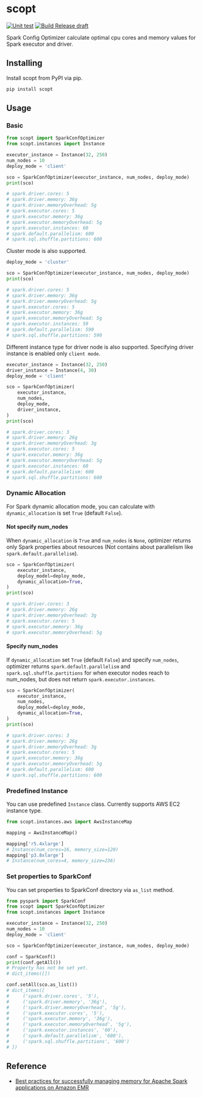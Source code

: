 # scopt

[![Unit test](https://github.com/KanchiShimono/scopt/actions/workflows/test.yml/badge.svg)](https://github.com/KanchiShimono/scopt/actions/workflows/test.yml)
[![Build Release draft](https://github.com/KanchiShimono/scopt/actions/workflows/release-drafter.yaml/badge.svg)](https://github.com/KanchiShimono/scopt/actions/workflows/release-drafter.yaml)

Spark Config Optimizer calculate optimal cpu cores and memory values for Spark executor and driver.

## Installing

Install scopt from PyPI via pip.

```sh
pip install scopt
```

## Usage

### Basic

```python
from scopt import SparkConfOptimizer
from scopt.instances import Instance

executor_instance = Instance(32, 250)
num_nodes = 10
deploy_mode = 'client'

sco = SparkConfOptimizer(executor_instance, num_nodes, deploy_mode)
print(sco)

# spark.driver.cores: 5
# spark.driver.memory: 36g
# spark.driver.memoryOverhead: 5g
# spark.executor.cores: 5
# spark.executor.memory: 36g
# spark.executor.memoryOverhead: 5g
# spark.executor.instances: 60
# spark.default.parallelism: 600
# spark.sql.shuffle.partitions: 600
```

Cluster mode is also supported.

```python
deploy_mode = 'cluster'

sco = SparkConfOptimizer(executor_instance, num_nodes, deploy_mode)
print(sco)

# spark.driver.cores: 5
# spark.driver.memory: 36g
# spark.driver.memoryOverhead: 5g
# spark.executor.cores: 5
# spark.executor.memory: 36g
# spark.executor.memoryOverhead: 5g
# spark.executor.instances: 59
# spark.default.parallelism: 590
# spark.sql.shuffle.partitions: 590
```

Different instance type for driver node is also supported.
Specifying driver instance is enabled only `client mode`.

```python
executor_instance = Instance(32, 250)
driver_instance = Instance(4, 30)
deploy_mode = 'client'

sco = SparkConfOptimizer(
    executor_instance,
    num_nodes,
    deploy_mode,
    driver_instance,
)
print(sco)

# spark.driver.cores: 3
# spark.driver.memory: 26g
# spark.driver.memoryOverhead: 3g
# spark.executor.cores: 5
# spark.executor.memory: 36g
# spark.executor.memoryOverhead: 5g
# spark.executor.instances: 60
# spark.default.parallelism: 600
# spark.sql.shuffle.partitions: 600
```

### Dynamic Allocation

For Spark dynamic allocation mode, you can calculate with `dynamic_allocation` is set `True` (default `False`).

#### Not specify num_nodes

When `dynamic_allocation` is `True` and `num_nodes` is `None`, optimizer returns only Spark properties about resources (Not contains about parallelism like `spark.default.parallelism`).

```python
sco = SparkConfOptimizer(
    executor_instance,
    deploy_model=deploy_mode,
    dynamic_allocation=True,
)
print(sco)

# spark.driver.cores: 3
# spark.driver.memory: 26g
# spark.driver.memoryOverhead: 3g
# spark.executor.cores: 5
# spark.executor.memory: 36g
# spark.executor.memoryOverhead: 5g
```

#### Specify num_nodes

If `dynamic_allocation` set `True` (default `False`) and specify `num_nodes`, optimizer returns `spark.default.parallelism` and `spark.sql.shuffle.partitions` for when executor nodes reach to num_nodes, but does not return `spark.executor.instances`.

```python
sco = SparkConfOptimizer(
    executor_instance,
    num_nodes,
    deploy_model=deploy_mode,
    dynamic_allocation=True,
)
print(sco)

# spark.driver.cores: 3
# spark.driver.memory: 26g
# spark.driver.memoryOverhead: 3g
# spark.executor.cores: 5
# spark.executor.memory: 36g
# spark.executor.memoryOverhead: 5g
# spark.default.parallelism: 600
# spark.sql.shuffle.partitions: 600
```

### Predefined Instance

You can use predefined `Instance` class.
Currently supports AWS EC2 instance type.

```python
from scopt.instances.aws import AwsInstanceMap

mapping = AwsInstanceMap()

mapping['r5.4xlarge']
# Instance(num_cores=16, memory_size=120)
mapping['p3.8xlarge']
# Instance(num_cores=4, memory_size=236)
```

### Set properties to SparkConf

You can set properties to SparkConf directory via `as_list` method.

```python
from pyspark import SparkConf
from scopt import SparkConfOptimizer
from scopt.instances import Instance

executor_instance = Instance(32, 250)
num_nodes = 10
deploy_mode = 'client'

sco = SparkConfOptimizer(executor_instance, num_nodes, deploy_mode)

conf = SparkConf()
print(conf.getAll())
# Property has not be set yet.
# dict_items([])

conf.setAll(sco.as_list())
# dict_items([
#     ('spark.driver.cores', '5'),
#     ('spark.driver.memory', '36g'),
#     ('spark.driver.memoryOverhead', '5g'),
#     ('spark.executor.cores', '5'),
#     ('spark.executor.memory', '36g'),
#     ('spark.executor.memoryOverhead', '5g'),
#     ('spark.executor.instances', '60'),
#     ('spark.default.parallelism', '600'),
#     ('spark.sql.shuffle.partitions', '600')
# ])
```

## Reference

- [Best practices for successfully managing memory for Apache Spark applications on Amazon EMR](https://aws.amazon.com/jp/blogs/big-data/best-practices-for-successfully-managing-memory-for-apache-spark-applications-on-amazon-emr/)
